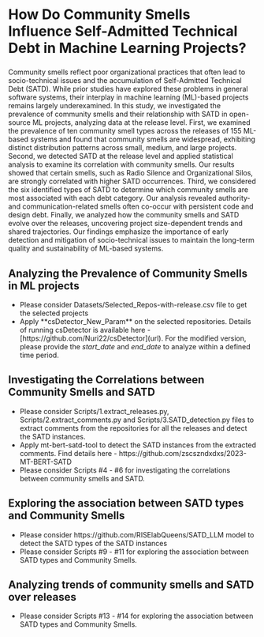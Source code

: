 # How Do Community Smells Influence Self-Admitted Technical Debt in Machine Learning Projects?

### 
Community smells reflect poor organizational practices that often lead to socio-technical issues and the accumulation of Self-Admitted Technical Debt (SATD). While prior studies have explored these problems in general software systems, their interplay in machine learning (ML)-based projects remains largely underexamined. In this study, we investigated the prevalence of community smells and their relationship with SATD in open-source ML projects, analyzing data at the release level. 
First, we examined the prevalence of ten community smell types across the releases of 155 ML-based systems and found that community smells are widespread, exhibiting distinct distribution patterns across small, medium, and large projects.
Second, we detected SATD at the release level and applied statistical analysis to examine its correlation with community smells. Our results showed that certain smells, such as Radio Silence and Organizational Silos, are strongly correlated with higher SATD occurrences. 
Third, we considered the six identified types of SATD to determine which community smells are most associated with each debt category. Our analysis revealed authority- and communication-related smells often co-occur with persistent code and design debt. 
Finally, we analyzed how the community smells and SATD evolve over the releases, uncovering project size-dependent trends and shared trajectories. 
Our findings emphasize the importance of early detection and mitigation of socio-technical issues to maintain the long-term quality and sustainability of ML-based systems.

## Analyzing the Prevalence of Community Smells in ML projects
<ul>
    <li>Please consider Datasets/Selected_Repos-with-release.csv file to get the selected projects</li>
    <li>Apply **csDetector_New_Param** on the selected repositories. Details of running csDetector is available here - [https://github.com/Nuri22/csDetector](url). For the modified version, please provide the <i>start_date</i> and <i>end_date</i> to analyze within a defined time period.  </li>
</ul>

## Investigating the Correlations between Community Smells and SATD
<ul>
    <li>Please consider Scripts/1.extract_releases.py, Scripts/2.extract_comments.py and Scripts/3.SATD_detection.py files to extract comments from the repositories for all the releases and detect the SATD instances. </li>
    <li>Apply mt-bert-satd-tool to detect the SATD instances from the extracted comments. Find details here - <a> https://github.com/zscszndxdxs/2023-MT-BERT-SATD </a> </li>
    <li>Please consider Scripts #4 - #6 for investigating the correlations between community smells and SATD. </li>
</ul>

## Exploring the association between SATD types and Community Smells
<ul>
    <li>Please consider <a> https://github.com/RISElabQueens/SATD_LLM </a> model to detect the SATD types of the SATD instances </li>
    <li>Please consider Scripts #9 - #11 for exploring the association between SATD types and Community Smells. </li>
</ul>

## Analyzing trends of community smells and SATD over releases
<ul>
    <li>Please consider Scripts #13 - #14 for exploring the association between SATD types and Community Smells. </li>
</ul>
